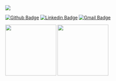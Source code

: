 <img src="https://i.postimg.cc/RVPR0MhB/github-banner.png" />


[![Github Badge](https://img.shields.io/badge/-JFMacedo-%23181717?logo=github)](https://github.com/JFMacedo)
[![Linkedin Badge](https://img.shields.io/badge/-Jean%20Fernandes%20de%20Macedo-%230A66C2?logo=linkedin)](https://www.linkedin.com/in/jfmacedo91/) 
[![Gmail Badge](https://img.shields.io/badge/-jfmacedo91%40gmail.com-FFFFFF?logo=gmail)](mailto:jfmacedo91@gmail.com)

<a href="#"><img src="https://github-readme-stats.vercel.app/api?username=JFMacedo&show_icons=true&count_private=true&theme=material-palenight" height="160"></a>
<a href="#"><img src="https://github-readme-stats.vercel.app/api/top-langs/?username=JFMacedo&layout=compact&theme=material-palenight" height="160"></a>


<!--
**JFMacedo/JFmacedo** is a ✨ _special_ ✨ repository because its `README.md` (this file) appears on your GitHub profile.

Here are some ideas to get you started:

- 🔭 I’m currently working on ...
- 🌱 I’m currently learning ...
- 👯 I’m looking to collaborate on ...
- 🤔 I’m looking for help with ...
- 💬 Ask me about ...
- 📫 How to reach me: ...
- 😄 Pronouns: ...
- ⚡ Fun fact: ...
-->
